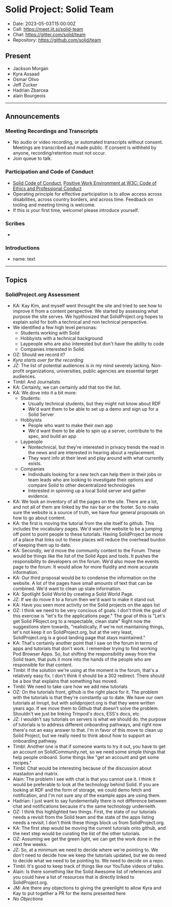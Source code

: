 # Solid Project: Solid Team

* Date: 2023-05-03T15:00:00Z
* Call: https://meet.jit.si/solid-team
* Chat: https://gitter.com/solid/team
* Repository: https://github.com/solid/team


## Present
 * Jackson Morgan
 * Kyra Assaad
 * Osmar Olivo
 * Jeff Zucker
 * Hadrian Zbarcea
 * alain Bourgeois
---

## Announcements

### Meeting Recordings and Transcripts
* No audio or video recording, or automated transcripts without consent. Meetings are transcribed and made public. If consent is withheld by anyone, recording/retention must not occur.
* Join queue to talk.


### Participation and Code of Conduct
* [Solid Code of Conduct](https://github.com/solid/process/blob/main/code-of-conduct.md), [Positive Work Environment at W3C: Code of Ethics and Professional Conduct](https://www.w3.org/Consortium/cepc/)
* Operating principle for effective participation is to allow access across disabilities, across country borders, and across time. Feedback on tooling and meeting timing is welcome.
* If this is your first time, welcome! please introduce yourself.

### Scribes

* 

### Introductions
* name: text

---

## Topics

### SolidProject.org Assessment
* KA: Kay Kim, and myself went throught the site and tried to see how to improve it from a content perspective. We started by assessing what purpose the site serves. We hypthosized that SolidProject.org hopes to explain solid for both a technical and non technical perspective.
* We identified a few high level personas:
    * Students working with Solid
    * Hobbyists with a technical background
    * Laypeople who are also interested but don't have the ability to code
    * Companies interested in Solid.
* OZ: Should we record it? 
* *Kyra starts over for the recording*
* JZ: The list of potential audiences is in my mind severely lacking.  Non-profit organizations, universities, public agencies are essential target audiences.
* Timbl: And Journalists 
* KA: Certainly, we can certainly add that too the list.
* KA: We dove into it a bit more:
    * Students:
        * Usually technical students, but they might not know about RDF
        * We'd want them to be able to set up a demo and sign up for a Solid Server
    * Hobbyists
        * People who want to make their own app
        * We'd want them to be able to spin up a server, contribute to the spec, and build an app
    * Laypeople
        * Nontechnical, but they're interested in privacy trends the read in the news and are interested in hearing about a replacement.
        * They want info at their level and play around with what currently exists.
    * Companies
        * Individuals looking for a new tech can help them in their jobs or team leads who are looking to investigate their options and compare Solid to other decentralized technologies
        * Interested in spinning up a local Solid server and gather evidence.
* KA: We took an inventory of all the pages on the site. There are a lot, and not all of them are linked by the nav bar or the footer. So to make sure the website is a source of truth, we have four general proposals on how to go about content.
* KA: the first is moving the tutorial from the site itself to github. This includes the vocabulary pages. We'd want the website to be a jumping off point to point people to these tutorials. Having SolidProject be more of a place that links out to these places will reduce the overhead burdon of keeping them up to date.
* KA: Secondly, we'd move the community content to the Forum. These would be things like the list of the Solid Apps and tools. It pushes the responsibility to developers on the forum. We'd also move the events page to the forum. It would allow for more fluidity and more accurate information.
* KA: Our third proposal would be to condense the information on the website. A lot of the pages have small amounts of text that can be combined. We'd want to clean up stale information.
* KA: Spotlight Solid World by creating a Solid World Page.
* JZ: If we do move it to a forum then we'd want to make it stand out.
* KA: Have you seen more activity on the Solid projects on the apps list
* OZ: I think we need to be very concious of goals. I don't think the goal of this exercise is "let's fix the applications page." The goal of this is "Let's get Solid PRoject.org to a respectable, clean state" Right now the suggestions stem towards, "realistically, if we're not maintaining things, let's not keep it on SolidProject.org, but at the very least, SolidProject.org is a good landing page that stays maintained."
* KA: That's certainly another point that I saw on the forum in terms of apps and tutorials that don't work. I remember trying to find working Pod Browser Apps. So, but shifting the responsibility away from the Solid team, that puts it more into the hands of the people who are responsible for that content.
* Timbl: If the solution we're using at the moment is the forum, that's a relatively easy fix. I don't think it should be a 302 redirect. There should be a box that explains that something has moved.
* Timbl: We need to take care how we add new tutorials
* OZ: On the tutorials front, github is the right place for it. The problem with the tutorials is that they're constantly up to date. We have our own tutorials at Inrupt, but with solidproject.org is that they were written years ago. If we move them to Github that doesn't solve the problem. Shouldn't we just be linking Trinpod's docs, ESS's docs, etc
* JZ: I wouldn't say tutorials on servers is what we should do. the purpose of tutorials is to address different onboarding pathways, and right now there's not an easy answer to that. I'm in favor of this move to clean up Solid Project, but we really need to think about how to support an onboarding pathway.
* Timbl: Another one is that if someone wants to try it out, you have to get an account on SolidCommunity.net, so we need some simple things that help people onboard. Some things like "get an account and get some recipes."
* Timbl: Chat would be interesting because of the discussion about mastadon and matrix.
* Alain: The problem I see with chat is that you cannot use it. I think it would be preferable to look at the technology behind Solid. If you are looking at RDF and the form of storage, we could demo fetch and notification, and I'm not sure any of the example apps are using them.
* Hadrian: I just want to say fundementally there is not difference between chat and notifications because it's the same technology underneith.
* OZ: I think this highlighted two things. First, the state of our tutorials needs a revisit from the Solid team and the state of the apps listing needs a revisit. I don't think these things block us from SolidProject.org.
* KA: The first step would be moving the current tutorials onto github, and the next step would be curating the list of the other tutorials. 
* OZ: Assuming we get the green light, we can get the work done in the next few weeks.
* JZ: So, at a minimum we need to decide where we're pointing to. We don't need to decide how we keep the tutorials updated, but we do need to decide what we need to be pointing to. We need to decide on a repo.
* Timbl: It's good to keep track of things like our YouTube videos of talks.
* Alain: Is there something like the Solid Awesome list of references and you could have a list of resources that is directly linked to SolidProject.org.
* JM: Are there any objections to giving the greenlight to allow Kyra and Kay to put together a PR for the items presented here
* *No Objections*


